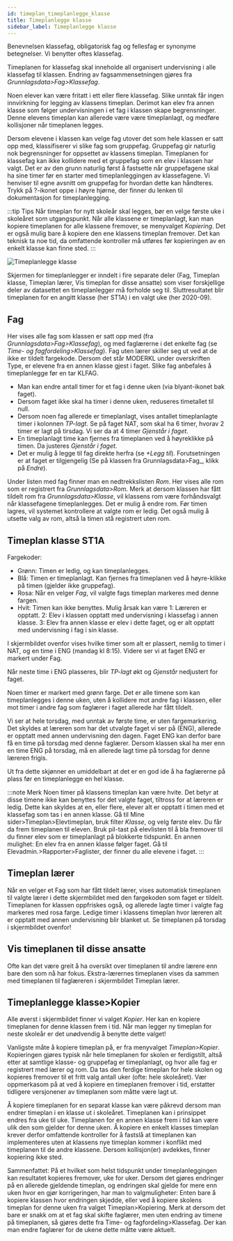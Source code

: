 ```yaml
---
id: timeplan_timeplanlegge_klasse
title: Timeplanlegge klasse
sidebar_label: Timeplanlegge klasse
---
```


Benevnelsen klassefag, obligatorisk fag og fellesfag er synonyme betegnelser. Vi benytter oftes klassefag.

Timeplanen for klassefag skal inneholde all organisert undervisning i  alle klassefag til klassen. Endring av fagsammensetningen gjøres fra _Grunnlagsdata>Fag>Klassefag_. 

Noen elever kan være fritatt i ett eller flere klassefag. Slike unntak får ingen innvirkning for legging av klassens timeplan. 
Derimot kan elev fra annen klasse som følger undervisningen i et fag i klassen skape begrensninger. Denne elevens timeplan kan allerede være være timeplanlagt, og medføre kollisjoner når timeplanen legges.

Dersom elevene i klassen kan velge fag utover det som hele klassen er satt opp med, klassifiserer vi slike fag som gruppefag. Gruppefag gir naturlig nok begrensninger for oppsettet av klassens timeplan. Timeplanen for klassefag kan ikke kollidere med et gruppefag som en elev i klassen har valgt. Det er av den grunn naturlig først å fastsette når gruppefagene skal ha sine timer før en starter med timeplanleggingen av klassefagene. Vi henviser til egne avsnitt om gruppefag for hvordan dette kan håndteres. Trykk på ?-ikonet oppe i høyre hjørne, der finner du lenken til dokumentasjon for timeplanlegging.

:::tip Tips
Når timeplan for nytt skoleår skal legges, bør en velge første uke i skoleåret som utgangspunkt. Når alle klassene er timeplanlagt, kan man kopiere timeplanen for alle klassene fremover, se menyvalget _Kopiering_. Det er også mulig bare å kopiere den ene klassens timeplan fremover. Det kan teknisk ta noe tid, da omfattende kontroller må utføres før kopieringen av en enkelt klasse kan finne sted.
:::

![Timeplanlegge klasse][tp_klasse_oversikt]

[tp_klasse_oversikt]: https://barmanhanssen.github.io/iskole/img/tp_klasse_oversikt.png 'Timeplanlegge klasse oversikt.'

Skjermen for timeplanlegger er inndelt i fire separate deler (Fag, Timeplan klasse, Timeplan lærer, Vis timeplan for disse ansatte) som viser forskjellige deler av datasettet en timeplanlegger må forholde seg til. Sluttresultatet blir timeplanen for en angitt klasse (her ST1A) i en valgt uke (her 2020-09).

## Fag
Her vises alle fag som klassen er satt opp med (fra _Grunnlagsdata>Fag>Klassefag_), og med faglærerne i det enkelte fag (se _Time- og fagfordeling>Klassefag_). Fag uten lærer skiller seg ut ved at de ikke er tildelt fargekode. Dersom det står MODERKL under overskriften Type, er elevene fra en annen klasse gjest i faget. Slike fag anbefales å timeplanlegge før en tar KLFAG.

- Man kan endre antall timer for et fag i denne uken (via blyant-ikonet bak faget). 
- Dersom faget ikke skal ha timer i denne uken, reduseres timetallet til null. 
- Dersom noen fag allerede er timeplanlagt, vises antallet timeplanlagte timer i kolonnen _TP-lagt_. Se på faget NAT, som skal ha 6 timer, hvorav 2 timer er lagt på tirsdag. Vi ser da at 4 timer _Gjenstår i faget_. 
- En timeplanlagt time kan fjernes fra timeplanen ved å høyreklikke på timen. Da justeres _Gjenstår i faget_.
- Det er mulig å legge til fag direkte herfra (se _+Legg til_). Forutsetningen er at faget er tilgjengelig (Se på klassen fra Grunnlagsdata>Fag_, klikk på _Endre_).

Under listen med fag finner man en nedtrekkslisten _Rom_. Her vises alle rom som er registrert fra _Grunnlagsdata>Rom_. Merk at dersom klassen har fått tildelt rom fra _Grunnlagsdata>Klasse_, vil klassens rom være forhåndsvalgt når klassefagene timeplanlegges. Det er mulig å endre rom. Før timen lagres, vil systemet kontrollere at valgte rom er ledig. Det også mulig å utsette valg av rom, altså la timen stå registrert uten rom.

## Timeplan klasse ST1A
Fargekoder:
- Grønn: Timen er ledig, og kan timeplanlegges.
- Blå:  Timen er timeplanlagt. Kan fjernes fra timeplanen ved å høyre-klikke på timen (gjelder ikke gruppefag).
- Rosa: Når en velger _Fag_, vil valgte fags timeplan markeres med denne fargen.
- Hvit: Timen kan ikke benyttes. Mulig årsak kan være 1: Læreren er opptatt. 2: Elev i klassen opptatt med undervisning i klassefag i annen klasse. 3: Elev fra annen klasse er elev i dette faget, og er alt opptatt med undervisning i fag i sin klasse.

I skjermbildet ovenfor vises hvilke timer som alt er plassert, nemlig to timer i NAT, og en time i ENG (mandag kl 8:15). Videre ser vi at faget ENG er markert under Fag. 

Når neste time i ENG plasseres, blir  _TP-lagt_ økt og _Gjenstår_ nedjustert for faget. 

Noen timer er markert med grønn farge. Det er alle timene som kan timeplanlegges i denne uken, uten å kollidere mot andre fag i klassen, eller mot timer i andre fag som faglærer i faget allerede har fått tildelt. 

Vi ser at hele torsdag, med unntak av første time, er uten fargemarkering. Det skyldes at læreren som har det utvalgte faget vi ser på (ENG), allerede er opptatt med annen undervisning den dagen. Faget ENG kan derfor bare få en time på torsdag med denne faglærer. Dersom klassen skal ha mer enn en time ENG på torsdag, må en allerede lagt time på torsdag for denne læreren frigis.

Ut fra dette skjønner en umiddelbart at det er en god ide å  ha faglærerne på plass før en timeplanlegge en hel klasse.

:::note  Merk
Noen timer på klassens timeplan kan være hvite. Det betyr at disse timene ikke kan benyttes for det valgte faget, tiltross for at læreren er ledig. Dette kan skyldes at en, eller flere, elever alt er opptatt i timen med et klassefag som tas i en annen klasse. Gå til Mine sider>Timeplan>Elevtimeplan, bruk filter _Klasse_, og velg første elev. Du får da frem timeplanen til eleven. Bruk pil-tast på elevlisten til å bla fremover til du finner elev som er timeplanlagt på blokkerte tidspunkt. En annen mulighet: En elev fra en annen klasse følger faget. Gå til Elevadmin.>Rapporter>Faglister, der finner du alle elevene i faget.
:::

## Timeplan lærer
Når en velger et Fag som har fått tildelt lærer, vises automatisk timeplanen til valgte lærer i dette skjermbildet med den fargekoden som faget er tildelt. Timeplanen for klassen oppfriskes også, og allerede lagte timer i valgte fag markeres med rosa farge. Ledige timer i klassens timeplan hvor læreren alt er opptatt med annen undervisning blir blanket ut. Se timeplanen på torsdag i skjermbildet ovenfor!

## Vis timeplanen til disse ansatte
Ofte kan det være greit å ha oversikt over timeplanen til andre lærere enn bare den som nå har fokus. Ekstra-lærernes timeplanen vises da sammen med timeplanen til faglæreren i skjermbildet Timeplan lærer.

## Timeplanlegge klasse>Kopier

Alle øverst i skjermbildet finner vi valget _Kopier_. Her kan en kopiere timeplanen for denne klassen frem i tid. Når man legger ny timeplan for neste skoleår er det unødvendig å benytte dette valget!

Vanligste måte å kopiere timeplan på, er fra menyvalget _Timeplan>Kopier_. Kopieringen gjøres typisk når hele timeplanen for skolen er ferdigstilt, altså etter at samtlige klasse- og gruppefag er timeplanlagt, og hvor alle fag er registrert med lærer og rom. Da tas den ferdige timeplan for hele skolen og kopieres fremover til et fritt valg antall uker (ofte: hele skoleåret). Vær oppmerkasom på at ved å kopiere en timeplanen fremover i tid, erstatter tidligere versjonener av timeplanen som  måtte være lagt ut.

Å kopiere timeplanen for en separat klasse kan være påkrevd dersom man endrer timeplan i en klasse ut i skoleåret. Timeplanen kan i prinsippet endres fra uke til uke. Timeplanen for en annen klasse frem i tid kan være ulik den som gjelder for denne uken. Å kopiere en enkelt klasses timeplan krever derfor omfattende kontroller for å fastslå at timeplanen kan implementeres uten at klassens nye timeplan kommer i konflikt med timeplanen til de andre klassene. Dersom kollisjon(er) avdekkes, finner kopiering ikke sted.

Sammenfattet: På et hvilket som helst tidspunkt under timeplanleggingen kan resultatet kopieres fremover, uke for uker. Dersom det gjøres endringer på en allerede gjeldende timeplan, og endringen skal gjelde for mere enn uken hvor en gjør korrigeringen, har man to valgmuligheter: Enten bare å kopiere klassen hvor endringen skjedde, eller ved å kopiere skolens timeplan for denne uken fra valget Timeplan>Kopiering. Merk at dersom det bare er snakk om at et fag skal skifte faglærer, men uten endring av timene på timeplanen, så gjøres dette fra Time- og fagfordeling>Klassefag. Der kan man endre faglærer for de ukene dette måtte være aktuelt.
